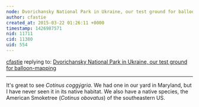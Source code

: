 ```yaml
---
node: Dvorichansky National Park in Ukraine, our test ground for balloon-mapping
author: cfastie
created_at: 2015-03-22 01:26:11 +0000
timestamp: 1426987571
nid: 11711
cid: 11380
uid: 554
---
```




[cfastie](../profile/cfastie) replying to: [Dvorichansky National Park in Ukraine, our test ground for balloon-mapping](../notes/Alex_the_Ukrainian/03-21-2015/dvorichansky-national-park-in-ukraine-our-test-ground-for-balloon-mapping)

----
It's great to see *Cotinus coggýgria*. We had one in our yard in Maryland, but I have never seen it in its native habitat. We also have a native species, the American Smoketree (*Cotinus obovatus*) of the southeastern US.